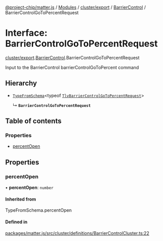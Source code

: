 [@project-chip/matter.js](../README.md) / [Modules](../modules.md) / [cluster/export](../modules/cluster_export.md) / [BarrierControl](../modules/cluster_export.BarrierControl.md) / BarrierControlGoToPercentRequest

# Interface: BarrierControlGoToPercentRequest

[cluster/export](../modules/cluster_export.md).[BarrierControl](../modules/cluster_export.BarrierControl.md).BarrierControlGoToPercentRequest

Input to the BarrierControl barrierControlGoToPercent command

## Hierarchy

- [`TypeFromSchema`](../modules/tlv_export.md#typefromschema)\<typeof [`TlvBarrierControlGoToPercentRequest`](../modules/cluster_export.BarrierControl.md#tlvbarriercontrolgotopercentrequest)\>

  ↳ **`BarrierControlGoToPercentRequest`**

## Table of contents

### Properties

- [percentOpen](cluster_export.BarrierControl.BarrierControlGoToPercentRequest.md#percentopen)

## Properties

### percentOpen

• **percentOpen**: `number`

#### Inherited from

TypeFromSchema.percentOpen

#### Defined in

[packages/matter.js/src/cluster/definitions/BarrierControlCluster.ts:22](https://github.com/project-chip/matter.js/blob/558e12c94a201592c28c7bc0743705360b3e5ca6/packages/matter.js/src/cluster/definitions/BarrierControlCluster.ts#L22)

